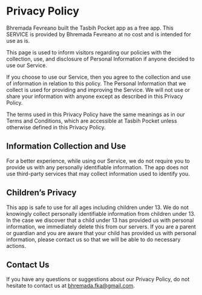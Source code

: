 # Privacy Policy

Bhremada Fevreano built the Tasbih Pocket app as a free app. This SERVICE is provided by Bhremada Fevreano at no cost and is intended for use as is.

This page is used to inform visitors regarding our policies with the collection, use, and disclosure of Personal Information if anyone decided to use our Service.

If you choose to use our Service, then you agree to the collection and use of information in relation to this policy. The Personal Information that we collect is used for providing and improving the Service. We will not use or share your information with anyone except as described in this Privacy Policy.

The terms used in this Privacy Policy have the same meanings as in our Terms and Conditions, which are accessible at Tasbih Pocket unless otherwise defined in this Privacy Policy.

## Information Collection and Use

For a better experience, while using our Service, we do not require you to provide us with any personally identifiable information. The app does not use third-party services that may collect information used to identify you.

## Children’s Privacy

This app is safe to use for all ages including children under 13. We do not knowingly collect personally identifiable information from children under 13. In the case we discover that a child under 13 has provided us with personal information, we immediately delete this from our servers. If you are a parent or guardian and you are aware that your child has provided us with personal information, please contact us so that we will be able to do necessary actions.

## Contact Us

If you have any questions or suggestions about our Privacy Policy, do not hesitate to contact us at bhremada.fka@gmail.com.
